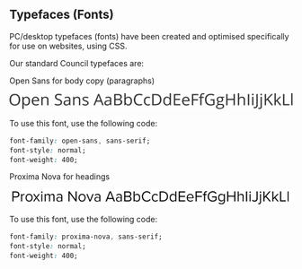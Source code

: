 ## Typefaces \(Fonts\)

PC/desktop typefaces \(fonts\) have been created and optimised specifically for use on websites, using CSS.

Our standard Council typefaces are:

Open Sans for body copy \(paragraphs\)

![](/assets/typography-open-sans.png)

To use this font, use the following code:

```css
font-family: open-sans, sans-serif;
font-style: normal;
font-weight: 400;
```

Proxima Nova for headings

![](/assets/typography-promixa-nova.png)

To use this font, use the following code:

```css
font-family: proxima-nova, sans-serif;
font-style: normal;
font-weight: 400;
```




